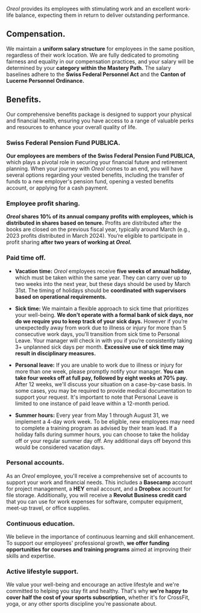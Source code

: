 *Oreol* provides its employees with stimulating work and an excellent work-life balance, expecting them in return to deliver outstanding performance.

## Compensation.

We maintain a **uniform salary structure** for employees in the same position, regardless of their work location. We are fully dedicated to promoting fairness and equality in our compensation practices, and your salary will be determined by your **category within the Mastery Path.** The salary baselines adhere to the **Swiss Federal Personnel Act** and the **Canton of Lucerne Personnel Ordinance.**

## Benefits.

Our comprehensive benefits package is designed to support your physical and financial health, ensuring you have access to a range of valuable perks and resources to enhance your overall quality of life.

### Swiss Federal Pension Fund PUBLICA.
**Our employees are members of the Swiss Federal Pension Fund PUBLICA,** which plays a pivotal role in securing your financial future and retirement planning. When your journey with *Oreol* comes to an end, you will have several options regarding your vested benefits, including the transfer of funds to a new employer's pension fund, opening a vested benefits account, or applying for a cash payment.

### Employee profit sharing.
***Oreol* shares 10\% of its annual company profits with employees, which is distributed in shares based on tenure.** Profits are distributed after the books are closed on the previous fiscal year, typically around March (e.g., 2023 profits distributed in March 2024). You’re eligible to participate in profit sharing **after two years of working at *Oreol.***

### Paid time off.
* **Vacation time:** *Oreol* employees receive **five weeks of annual holiday,** which must be taken within the same year. They can carry over up to two weeks into the next year, but these days should be used by March 31st. The timing of holidays should be **coordinated with supervisors based on operational requirements.**

* **Sick time:** We maintain a flexible approach to sick time that prioritizes your well-being. **We don't operate with a formal bank of sick days, nor do we require you to keep track of your sick days.** However if you’re unexpectedly away from work due to illness or injury for more than 5 consecutive work days, you’ll transition from sick time to Personal Leave. Your manager will check in with you if you’re consistently taking 3+ unplanned sick days per month. **Excessive use of sick time may result in disciplinary measures.**

* **Personal leave:** If you are unable to work due to illness or injury for more than one week, please promptly notify your manager. **You can take four weeks off at full pay, followed by eight weeks at 70\% pay.** After 12 weeks, we'll discuss your situation on a case-by-case basis.  In some cases, you may be required to provide medical documentation to support your request. It's important to note that Personal Leave is limited to one instance of paid leave within a 12-month period.

* **Summer hours:** Every year from May 1 through August 31, we implement a 4-day work week. To be eligible, new employees may need to complete a training program as advised by their team lead. If a holiday falls during summer hours, you can choose to take the holiday off or your regular summer day off. Any additional days off beyond this would be considered vacation days.

### Personal accounts.
As an *Oreol* employee, you'll receive a comprehensive set of accounts to support your work and financial needs. This includes a **Basecamp** account for project management, a **HEY** email account, and a **Dropbox** account for file storage. Additionally, you will receive a **Revolut Business credit card** that you can use for work expenses for software, computer equipment, meet-up travel, or office supplies.

### Continuous education.
We believe in the importance of continuous learning and skill enhancement. To support our employees' professional growth, **we offer funding opportunities for courses and training programs** aimed at improving their skills and expertise.

### Active lifestyle support.
We value your well-being and encourage an active lifestyle and we're committed to helping you stay fit and healthy. That's why **we're happy to cover half the cost of your sports subscription,** whether it's for CrossFit, yoga, or any other sports discipline you're passionate about.
